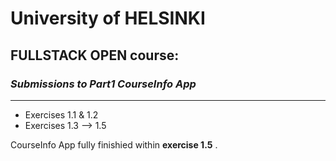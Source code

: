 # University of HELSINKI 

## FULLSTACK OPEN course:

### *Submissions to Part1 CourseInfo App*
---
* Exercises 1.1 & 1.2 
* Exercises 1.3 --> 1.5

CourseInfo App fully finishied within **exercise 1.5** .
